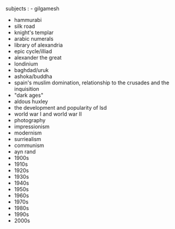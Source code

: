 
subjects
: - gilgamesh
  - hammurabi
  - silk road
  - knight's templar
  - arabic numerals
  - library of alexandria
  - epic cycle/illiad
  - alexander the great
  - londinium
  - baghdad/uruk
  - ashoka/buddha
  - spain's muslim domination, relationship to the crusades and the inquisition
  - "dark ages"
  - aldous huxley
  - the development and popularity of lsd
  - world war I and world war II
  - photography
  - impressionism
  - modernism
  - surriealism
  - communism
  - ayn rand
  - 1900s
  - 1910s
  - 1920s
  - 1930s
  - 1940s
  - 1950s
  - 1960s
  - 1970s
  - 1980s
  - 1990s
  - 2000s

